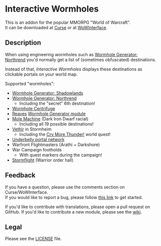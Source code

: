 # Interactive Wormholes

This is an addon for the popular MMORPG "World of Warcraft".  
It can be downloaded at [Curse](https://www.curseforge.com/wow/addons/interactivewormholes) or at [WoWInterface](https://www.wowinterface.com/downloads/info24119).

## Description

When using engineering wormholes such as [Wormhole Generator: Northrend](//wowhead.com/item=48933) you'd normally get a list of (sometimes obfuscated) destinations.

Instead of that, *Interactive Wormholes* displays these destinations as clickable portals on your world map.

Supported "wormholes":

- [Wormhole Generator: Shadowlands](https://www.wowhead.com/item=172924/wormhole-generator-shadowlands)
- [Wormhole Generator: Northrend](http://www.wowhead.com/item=48933/wormhole-generator-northrend)
	- Including the "secret" 6th destination!
- [Wormhole Centrifuge](http://www.wowhead.com/item=112059/wormhole-centrifuge)
- [Reaves](http://www.wowhead.com/item=132523/reaves-battery) [Wormhole Generator module](http://www.wowhead.com/item=132524/reaves-module-wormhole-generator-mode)
- [Mole Machine](http://www.wowhead.com/spell=265225) (Dark Iron Dwarf racial)
	- Including all 19 possible destinations!
- [Vethir](http://www.wowhead.com/npc=108685/vethir) in Stormheim
	- Including the [Cry More Thunder!](http://www.wowhead.com/quest=41950/cry-more-thunder) world quest!
- [Underbelly portal network](https://www.wowhead.com/item=138028/portal-key-black-market#comments)
- Warfront Flightmasters (Arathi + Darkshore)
- War Campaign footholds
	- With quest markers during the campaign!
- [Stormflight](https://www.wowhead.com/npc=96679/aerylia) (Warrior order hall)

## Feedback

If you have a question, please use the comments section on Curse/WoWInterface.  
If you would like to report a bug, please follow [this link](//github.com/p3lim-wow/InteractiveWormholes/issues?q=) to get started.

If you'd like to contribute with translations, please open a pull request on GitHub.
If you'd like to contribute a new module, please see the [wiki](https://github.com/p3lim-wow/InteractiveWormholes/wiki).

## Legal

Please see the [LICENSE](//github.com/p3lim-wow/InteractiveWormholes/blob/master/LICENSE.txt) file.

